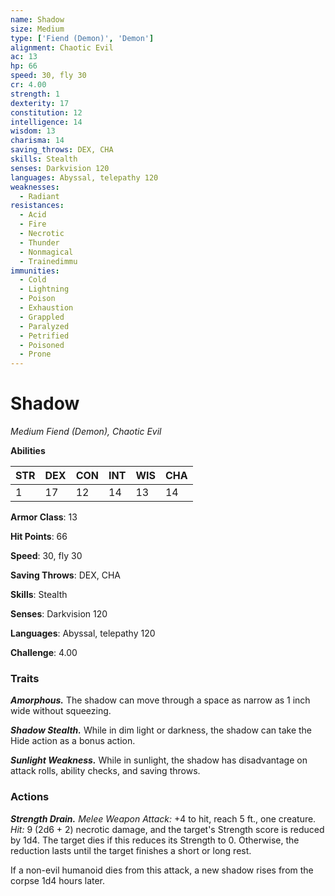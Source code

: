 ```yaml
---
name: Shadow
size: Medium
type: ['Fiend (Demon)', 'Demon']
alignment: Chaotic Evil
ac: 13
hp: 66
speed: 30, fly 30
cr: 4.00
strength: 1
dexterity: 17
constitution: 12
intelligence: 14
wisdom: 13
charisma: 14
saving_throws: DEX, CHA
skills: Stealth
senses: Darkvision 120
languages: Abyssal, telepathy 120
weaknesses:
  - Radiant
resistances:
  - Acid
  - Fire
  - Necrotic
  - Thunder
  - Nonmagical
  - Trainedimmu
immunities:
  - Cold
  - Lightning
  - Poison
  - Exhaustion
  - Grappled
  - Paralyzed
  - Petrified
  - Poisoned
  - Prone
---
```


# Shadow

*Medium Fiend (Demon), Chaotic Evil*

**Abilities**

| STR | DEX | CON | INT | WIS | CHA |
| --- | --- | --- | --- | --- | --- |
| 1 | 17 | 12 | 14 | 13 | 14 |

**Armor Class**: 13

**Hit Points**: 66

**Speed**: 30, fly 30

**Saving Throws**: DEX, CHA

**Skills**: Stealth

**Senses**: Darkvision 120

**Languages**: Abyssal, telepathy 120

**Challenge**: 4.00


### Traits
***Amorphous.*** The shadow can move through a space as narrow as 1 inch wide without squeezing. 

***Shadow Stealth.*** While in dim light or darkness, the shadow can take the Hide action as a bonus action. 

***Sunlight Weakness.*** While in sunlight, the shadow has disadvantage on attack rolls, ability checks, and saving throws.

### Actions
***Strength Drain.*** *Melee Weapon Attack:* +4 to hit, reach 5 ft., one creature. *Hit:* 9 (2d6 + 2) necrotic damage, and the target's Strength score is reduced by 1d4. The target dies if this reduces its Strength to 0. Otherwise, the reduction lasts until the target finishes a short or long rest.

If a non-evil humanoid dies from this attack, a new shadow rises from the corpse 1d4 hours later.
